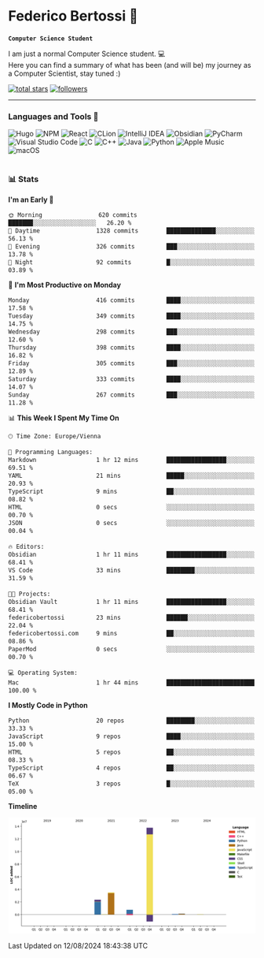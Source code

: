 # Federico Bertossi 🚀

**`Computer Science Student`**

[//]: # (Thanks to @ForrestKnight for the inspiration.)

<!-- TODO: Insert a banner image -->

I am just a normal Computer Science student. 💻 </br>
Here you can find a summary of what has been (and will be) my journey as a Computer Scientist, stay tuned :)

   <p>
      <a href="https://github.com/mrBymax?tab=repositories&sort=stargazers">
         <img alt="total stars" title="Total stars on GitHub" src="https://custom-icon-badges.demolab.com/github/stars/mrBymax?color=55960c&style=for-the-badge&labelColor=488207&logo=star"/></a>
<a href="https://github.com/mrBymax?tab=followers">
         <img alt="followers" title="Follow me on Github" src="https://custom-icon-badges.demolab.com/github/followers/mrBymax?color=236ad3&labelColor=1155ba&style=for-the-badge&logo=person-add&label=Follow&logoColor=white"/></a>
   </p>

---

<!-- TODO: Insert a GIF -->
### Languages and Tools 🧰

<!-- TODO: Change it with shields -->
![Hugo](https://img.shields.io/badge/Hugo-black.svg?style=for-the-badge&logo=Hugo)
![NPM](https://img.shields.io/badge/NPM-%23CB3837.svg?style=for-the-badge&logo=npm&logoColor=white)
![React](https://img.shields.io/badge/react-%2320232a.svg?style=for-the-badge&logo=react&logoColor=%2361DAFB)
![CLion](https://img.shields.io/badge/CLion-black?style=for-the-badge&logo=clion&logoColor=white)
![IntelliJ IDEA](https://img.shields.io/badge/IntelliJIDEA-000000.svg?style=for-the-badge&logo=intellij-idea&logoColor=white)
![Obsidian](https://img.shields.io/badge/Obsidian-%23483699.svg?style=for-the-badge&logo=obsidian&logoColor=white)
![PyCharm](https://img.shields.io/badge/pycharm-143?style=for-the-badge&logo=pycharm&logoColor=black&color=black&labelColor=green)
![Visual Studio Code](https://img.shields.io/badge/Visual%20Studio%20Code-0078d7.svg?style=for-the-badge&logo=visual-studio-code&logoColor=white)
![C](https://img.shields.io/badge/c-%2300599C.svg?style=for-the-badge&logo=c&logoColor=white)
![C++](https://img.shields.io/badge/c++-%2300599C.svg?style=for-the-badge&logo=c%2B%2B&logoColor=white)
![Java](https://img.shields.io/badge/java-%23ED8B00.svg?style=for-the-badge&logo=openjdk&logoColor=white)
![Python](https://img.shields.io/badge/python-3670A0?style=for-the-badge&logo=python&logoColor=ffdd54)
![Apple Music](https://img.shields.io/badge/Apple_Music-9933CC?style=for-the-badge&logo=apple-music&logoColor=white)
![macOS](https://img.shields.io/badge/mac%20os-000000?style=for-the-badge&logo=macos&logoColor=F0F0F0)


#

### 📊 Stats

<!-- ![My GitHub stats](https://github-readme-stats.vercel.app/api?username=mrBymax&show_icons=true&theme=dracula) -->


<!--START_SECTION:waka-->
**I'm an Early 🐤** 

```text
🌞 Morning                620 commits         ███████░░░░░░░░░░░░░░░░░░   26.20 % 
🌆 Daytime                1328 commits        ██████████████░░░░░░░░░░░   56.13 % 
🌃 Evening                326 commits         ███░░░░░░░░░░░░░░░░░░░░░░   13.78 % 
🌙 Night                  92 commits          █░░░░░░░░░░░░░░░░░░░░░░░░   03.89 % 
```
📅 **I'm Most Productive on Monday** 

```text
Monday                   416 commits         ████░░░░░░░░░░░░░░░░░░░░░   17.58 % 
Tuesday                  349 commits         ████░░░░░░░░░░░░░░░░░░░░░   14.75 % 
Wednesday                298 commits         ███░░░░░░░░░░░░░░░░░░░░░░   12.60 % 
Thursday                 398 commits         ████░░░░░░░░░░░░░░░░░░░░░   16.82 % 
Friday                   305 commits         ███░░░░░░░░░░░░░░░░░░░░░░   12.89 % 
Saturday                 333 commits         ████░░░░░░░░░░░░░░░░░░░░░   14.07 % 
Sunday                   267 commits         ███░░░░░░░░░░░░░░░░░░░░░░   11.28 % 
```


📊 **This Week I Spent My Time On** 

```text
🕑︎ Time Zone: Europe/Vienna

💬 Programming Languages: 
Markdown                 1 hr 12 mins        █████████████████░░░░░░░░   69.51 % 
YAML                     21 mins             █████░░░░░░░░░░░░░░░░░░░░   20.93 % 
TypeScript               9 mins              ██░░░░░░░░░░░░░░░░░░░░░░░   08.82 % 
HTML                     0 secs              ░░░░░░░░░░░░░░░░░░░░░░░░░   00.70 % 
JSON                     0 secs              ░░░░░░░░░░░░░░░░░░░░░░░░░   00.04 % 

🔥 Editors: 
Obsidian                 1 hr 11 mins        █████████████████░░░░░░░░   68.41 % 
VS Code                  33 mins             ████████░░░░░░░░░░░░░░░░░   31.59 % 

🐱‍💻 Projects: 
Obsidian Vault           1 hr 11 mins        █████████████████░░░░░░░░   68.41 % 
federicobertossi         23 mins             ██████░░░░░░░░░░░░░░░░░░░   22.04 % 
federicobertossi.com     9 mins              ██░░░░░░░░░░░░░░░░░░░░░░░   08.86 % 
PaperMod                 0 secs              ░░░░░░░░░░░░░░░░░░░░░░░░░   00.70 % 

💻 Operating System: 
Mac                      1 hr 44 mins        █████████████████████████   100.00 % 
```

**I Mostly Code in Python** 

```text
Python                   20 repos            ████████░░░░░░░░░░░░░░░░░   33.33 % 
JavaScript               9 repos             ████░░░░░░░░░░░░░░░░░░░░░   15.00 % 
HTML                     5 repos             ██░░░░░░░░░░░░░░░░░░░░░░░   08.33 % 
TypeScript               4 repos             ██░░░░░░░░░░░░░░░░░░░░░░░   06.67 % 
TeX                      3 repos             █░░░░░░░░░░░░░░░░░░░░░░░░   05.00 % 
```



**Timeline**

![Lines of Code chart](https://raw.githubusercontent.com/mrBymax/mrBymax/main/assets/bar_graph.png)


 Last Updated on 12/08/2024 18:43:38 UTC
<!--END_SECTION:waka-->


[linkedin]: https://linkedin.com/federico-bertossi
[website]:  https://www.federicobertossi.com

</details>

